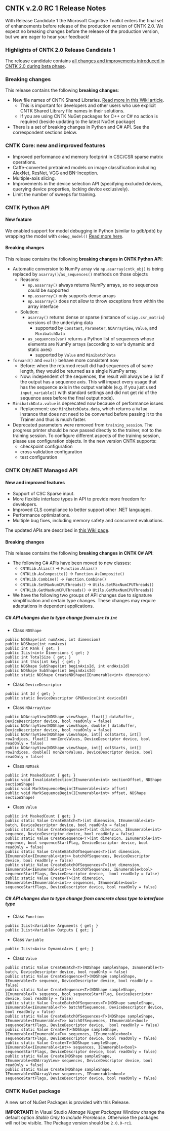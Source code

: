 
## CNTK v.2.0 RC 1 Release Notes

With Release Candidate 1 the Microsoft Cognitive Toolkit enters the final set of enhancements before release of the production version of CNTK 2.0. We expect no breaking changes before the release of the production version, but we are eager to hear your feedback!

### Highlights of CNTK 2.0 Release Candidate 1

The release candidate contains [all changes and improvements introduced in CNTK 2.0 during beta phase](./CNTK-2.0-Beta-Highlights).

### Breaking changes

This release contains the following **breaking changes**:

* New file names of CNTK Shared Libraries. [Read more in this Wiki article](./CNTK-Shared-Libraries-Naming-Format).
  * This is important for developers and other users who use explicit CNTK Shared Library file names in their solutions.
  * If you are using CNTK NuGet packages for C++ or C# no action is required (beside updating to the latest NuGet package)
* There is a set of breaking changes in Python and C# API. See the correspondent sections below.

### CNTK Core: new and improved features

* Improved performance and memory footprint in CSC/CSR sparse matrix operations.
* Caffe-converted pretrained models on image classification including AlexNet, ResNet, VGG and BN-Inception. 
* Multiple-axis slicing. 
* Improvements in the device selection API (specifying excluded devices, querying device properties, locking device exclusively).
* Limit the number of sweeps for training.

### CNTK Python API

#### New feature

We enabled support for model debugging in Python (similar to gdb/pdb) by wrapping the model with `debug_model()` [Read more here](https://www.cntk.ai/pythondocs/cntk.debugging.html#module-cntk.debugging.debug).

#### Breaking changes

This release contains the following **breaking changes in CNTK Python API**:

* Automatic conversion to NumPy array via `np.asarray(cntk_obj)` is being replaced by `asarray()`/`as_sequences()` methods on those objects
  * Reasons:
    * `np.assarray()` always returns NumPy arrays, so no sequences could be supported
    * `np.assarray()` only supports dense arrays
    * `np.assarray()` does not allow to throw exceptions from within the array interface
  * Solution:
    * `asarray()`  returns dense or sparse (instance of  `scipy.csr_matrix`) versions of the underlying data
      * supported by  `Constant`,  `Parameter`,  `NDArrayView`,  `Value`, and  `MinibatchData`
    * `as_sequences(var)`  returns a Python list of sequences whose elements are NumPy arrays (according to var's dynamic and static axes)
      * supported by `Value` and `MinibatchData`  
* `forward()` and `eval()` behave more consistent now
  * Before: when the returned result did had sequences all of same length, they would be returned as a single NumPy array.
  * Now: independent of the sequences, the result will always be a list if the output has a sequence axis. This will impact every usage that has the sequence axis in the output variable (e.g. if you just used `input_variable()` with standard settings and did not get rid of the sequence axes before the final output node).
* `MinibatchData.value` is deprecated now because of performance issues
  * Replacement: use `MinibatchData.data`, which returns a `Value` instance that does not need to be converted before passing it to the Trainer and thus is much faster.
* Deprecated parameters were removed from `training_session`. The progress printer should be now passed directly to the trainer, not to the training session. To configure different aspects of the training session, please use configuration objects. In the new version CNTK supports:
  * checkpoint configuration
  * cross validation configuration
  * test configuration

### CNTK C#/.NET Managed API

#### New and improved features

* Support of CSC Sparse input.
* More flexible interface types in API to provide more freedom for developers. 
* Improved CLS compliance to better support other .NET languages.
* Performance optimizations.
* Multiple bug fixes, including memory safety and concurrent evaluations.

The updated APIs are described in [this Wiki page](./CNTK-Library-Managed-API.md).

#### Breaking changes

This release contains the following **breaking changes in CNTK C# API**:

* The following C# APIs have been moved to new classes:
  * `CNTKLib.Alias()` -> `Function.Alias()`
  * `CNTKLib.AsComposite()` -> `Function.AsComposite()`
  * `CNTKLib.Combine()` -> `Function.Combine()`
  * `CNTKLib.SetMaxNumCPUThreads()` -> `Utils.SetMaxNumCPUThreads()`
  * `CNTKLib.GetMaxNumCPUThreads()` -> `Utils.GetMaxNumCPUThreads()`
* We have the following two groups of API changes due to signature simplification and certain type changes. These changes may require adaptations in dependent applications.

##### C# API changes due to type change from `uint` to `int`

* Class `NDShape` 
```
public NDShape(int numAxes, int dimension)
public NDShape(int numAxes)
public int Rank { get; }  
public IList<int> Dimensions { get; }
public int TotalSize { get; }
public int this[int key] { get; }  
public NDShape SubShape(int beginAxisId, int endAxisId)    
public NDShape SubShape(int beginAxisId)    
public static NDShape CreateNDShape(IEnumerable<int> dimensions)
```	 
* Class `DeviceDescriptor`
```
public int Id { get; }
public static DeviceDescriptor GPUDevice(int deviceId)  
```	
* Class `NDArrayView`
```
public NDArrayView(NDShape viewShape, float[] dataBuffer, DeviceDescriptor device, bool readOnly = false)
public NDArrayView(NDShape viewShape, double[] dataBuffer, DeviceDescriptor device, bool readOnly = false) 
public NDArrayView(NDShape viewShape, int[] colStarts, int[] rowIndices, float[] nonZeroValues, DeviceDescriptor device, bool readOnly = false)
public NDArrayView(NDShape viewShape, int[] colStarts, int[] rowIndices, double[] nonZeroValues, DeviceDescriptor device, bool readOnly = false)
```
* Class `NDMask`
```
public int MaskedCount { get; }
public void InvalidateSection(IEnumerable<int> sectionOffset, NDShape sectionShape)
public void MarkSequenceBegin(IEnumerable<int> offset)
public void MarkSequenceBegin(IEnumerable<int> offset, NDShape sectionShape) 
```	
* Class `Value`
```
public int MaskedCount { get; }
public static Value CreateBatch<T>(int dimension, IEnumerable<int> batch, DeviceDescriptor device, bool readOnly = false)
public static Value CreateSequence<T>(int dimension, IEnumerable<int> sequence, DeviceDescriptor device, bool readOnly = false)
public static Value CreateSequence<T>(int dimension, IEnumerable<int> sequence, bool sequenceStartFlag, DeviceDescriptor device, bool readOnly = false)
public static Value CreateBatchOfSequences<T>(int dimension, IEnumerable<IEnumerable<int>> batchOfSequences, DeviceDescriptor device, bool readOnly = false)
public static Value CreateBatchOfSequences<T>(int dimension, IEnumerable<IEnumerable<int>> batchOfSequences, IEnumerable<bool> sequenceStartFlags, DeviceDescriptor device,  bool readOnly = false)
public static Value Create<T>(int dimension, IEnumerable<IEnumerable<int>> sequences, IEnumerable<bool> sequenceStartFlags, DeviceDescriptor device, bool readOnly = false)
```
##### C# API changes due to type change from concrete class type to interface type

* Class `Function`
```
public IList<Variable> Arguments { get; } 
public IList<Variable> Outputs { get; }
```
* Class `Variable`
```
public IList<Axis> DynamicAxes { get; }
```	
* Class `Value`
```
public static Value CreateBatch<T>(NDShape sampleShape, IEnumerable<T> batch, DeviceDescriptor device, bool readOnly = false)
public static Value CreateSequence<T>(NDShape sampleShape, IEnumerable<T> sequence, DeviceDescriptor device, bool readOnly = false)
public static Value CreateSequence<T>(NDShape sampleShape, IEnumerable<T> sequence, bool sequenceStartFlag, DeviceDescriptor device, bool readOnly = false)
public static Value CreateBatchOfSequences<T>(NDShape sampleShape, IEnumerable<IEnumerable<T>> batchOfSequences, DeviceDescriptor device, bool readOnly = false)
public static Value CreateBatchOfSequences<T>(NDShape sampleShape, IEnumerable<IEnumerable<T>> batchOfSequences, IEnumerable<bool> sequenceStartFlags, DeviceDescriptor device,  bool readOnly = false)
public static Value Create<T>(NDShape sampleShape, IEnumerable<IEnumerable<T>> sequences, IEnumerable<bool> sequenceStartFlags, DeviceDescriptor device, bool readOnly = false)
public static Value Create<T>(NDShape sampleShape, IEnumerable<IEnumerable<int>> sequences, IEnumerable<bool> sequenceStartFlags, DeviceDescriptor device, bool readOnly = false)
public static Value Create(NDShape sampleShape, IEnumerable<NDArrayView> sequences, DeviceDescriptor device, bool readOnly = false)
public static Value Create(NDShape sampleShape, IEnumerable<NDArrayView> sequences, IEnumerable<bool> sequenceStartFlags, DeviceDescriptor device, bool readOnly = false)
```

### CNTK NuGet package

A new set of NuGet Packages is provided with this Release. 

**IMPORTANT!** In Visual Studio *Manage Nuget Packages* Window change the default option *Stable Only* to *Include Prerelease*. Otherwise the packages will not be visible. The Package version should be ```2.0.0-rc1```.
